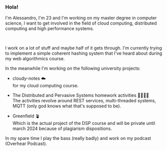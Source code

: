 ### Hola!

<!--
**S3gmentati0nFault/S3gmentati0nFault** is a ✨ _special_ ✨ repository because its `README.md` (this file) appears on your GitHub profile.


- 🔭 I’m currently working on ...
- 🌱 I’m currently learning ...
- 👯 I’m looking to collaborate on ...
- 🤔 I’m looking for help with ...
- 💬 Ask me about ...
- 📫 How to reach me: ...
- 😄 Pronouns: ...
- ⚡ Fun fact: ...
-->


I'm Alessandro, I'm 23 and I'm working on my master degree in computer science, I want to get involved in the field of cloud computing, distributed computing and high performance systems. 

<br>

I work on a lot of stuff and maybe half of it gets through. I'm currently trying to implement a simple coherent hashing system that I've heard about during my web algorithmics course.


In the meanwhile I'm working on the following university projects:

  - cloudy-notes ☁️ <br>
    for my cloud computing course.
  
  - The Distributed and Pervasive Systems homework activities 👩‍👩‍👧‍👦 <br>
    The activities revolve around REST services, multi-threaded systems, MQTT (only god knows what that's supposed to be).
    
  - Greenfield 🪴 <br>
    Which is the actual project of the DSP course and will be private until march 2024 because of plagiarism dispositions.
    
In my spare time I play the bass (really badly) and work on my podcast (Overhear Podcast).
